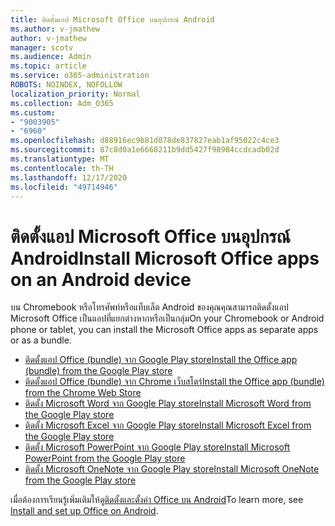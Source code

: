 ```yaml
---
title: ติดตั้งแอป Microsoft Office บนอุปกรณ์ Android
ms.author: v-jmathew
author: v-jmathew
manager: scotv
ms.audience: Admin
ms.topic: article
ms.service: o365-administration
ROBOTS: NOINDEX, NOFOLLOW
localization_priority: Normal
ms.collection: Adm_O365
ms.custom:
- "9003905"
- "6960"
ms.openlocfilehash: d88916ec9b81d078de837827eab1af95022c4ce3
ms.sourcegitcommit: 87c8d0a1e6668211b9dd5427f98984ccdcadb02d
ms.translationtype: MT
ms.contentlocale: th-TH
ms.lasthandoff: 12/17/2020
ms.locfileid: "49714946"
---
```

# <a name="install-microsoft-office-apps-on-an-android-device"></a><span data-ttu-id="6cb4b-102">ติดตั้งแอป Microsoft Office บนอุปกรณ์ Android</span><span class="sxs-lookup"><span data-stu-id="6cb4b-102">Install Microsoft Office apps on an Android device</span></span>

<span data-ttu-id="6cb4b-103">บน Chromebook หรือโทรศัพท์หรือแท็บเล็ต Android ของคุณคุณสามารถติดตั้งแอป Microsoft Office เป็นแอปที่แยกต่างหากหรือเป็นกลุ่ม</span><span class="sxs-lookup"><span data-stu-id="6cb4b-103">On your Chromebook or Android phone or tablet, you can install the Microsoft Office apps as separate apps or as a bundle.</span></span>

- [<span data-ttu-id="6cb4b-104">ติดตั้งแอป Office (bundle) จาก Google Play store</span><span class="sxs-lookup"><span data-stu-id="6cb4b-104">Install the Office app (bundle) from the Google Play store</span></span>](https://go.microsoft.com/fwlink/?linkid=2137009)
- [<span data-ttu-id="6cb4b-105">ติดตั้งแอป Office (bundle) จาก Chrome เว็บสโตร์</span><span class="sxs-lookup"><span data-stu-id="6cb4b-105">Install the Office app (bundle) from the Chrome Web Store</span></span>](https://go.microsoft.com/fwlink/?linkid=2137212)
- [<span data-ttu-id="6cb4b-106">ติดตั้ง Microsoft Word จาก Google Play store</span><span class="sxs-lookup"><span data-stu-id="6cb4b-106">Install Microsoft Word from the Google Play store</span></span>](https://go.microsoft.com/fwlink/?linkid=2136994)
- [<span data-ttu-id="6cb4b-107">ติดตั้ง Microsoft Excel จาก Google Play store</span><span class="sxs-lookup"><span data-stu-id="6cb4b-107">Install Microsoft Excel from the Google Play store</span></span>](https://go.microsoft.com/fwlink/?linkid=2137120)
- [<span data-ttu-id="6cb4b-108">ติดตั้ง Microsoft PowerPoint จาก Google Play store</span><span class="sxs-lookup"><span data-stu-id="6cb4b-108">Install Microsoft PowerPoint from the Google Play store</span></span>](https://go.microsoft.com/fwlink/?linkid=2137121)
- [<span data-ttu-id="6cb4b-109">ติดตั้ง Microsoft OneNote จาก Google Play store</span><span class="sxs-lookup"><span data-stu-id="6cb4b-109">Install Microsoft OneNote from the Google Play store</span></span>](https://go.microsoft.com/fwlink/?linkid=2137211)

<span data-ttu-id="6cb4b-110">เมื่อต้องการเรียนรู้เพิ่มเติมให้ดู[ติดตั้งและตั้งค่า Office บน Android](https://go.microsoft.com/fwlink/?linkid=2135287)</span><span class="sxs-lookup"><span data-stu-id="6cb4b-110">To learn more, see [Install and set up Office on Android](https://go.microsoft.com/fwlink/?linkid=2135287).</span></span>
